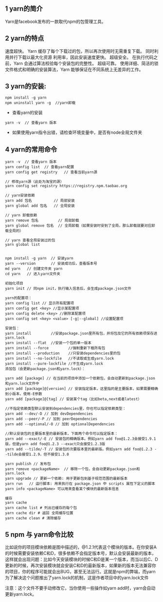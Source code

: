 ## 1 yarn的简介

Yarn是facebook发布的一款取代npm的包管理工具。

## 2 yarn的特点

速度超快。
Yarn 缓存了每个下载过的包，所以再次使用时无需重复下载。 同时利用并行下载以最大化资源 利用率，因此安装速度更快。
超级安全。
在执行代码之前，Yarn 会通过算法校验每个安装包的完整性。
超级可靠。
使用详细、简洁的锁文件格式和明确的安装算法，Yarn 能够保证在不同系统上无差异的工作。

## 3 yarn的安装:

```shell
npm install -g yarn
npm uninstall yarn -g  //yarn卸载
```

- 查看yarn的安装
```shell
yarn -v  // 查看yarn 版本
```

- 如果使用yarn指令出错，请检查环境变量中，是否有node全局文件夹

## 4 yarn的常用命令

```shell
yarn -v  // 查看yarn 版本
yarn config list  // 查看yarn配置
yarn config get registry   // 查看当前yarn源

// 修改yarn源（此处为淘宝的源）
yarn config set registry https://registry.npm.taobao.org  

// yarn安装依赖
yarn add 包名          // 局部安装
yarn global add 包名   // 全局安装

// yarn 卸载依赖
yarn remove 包名         // 局部卸载
yarn global remove 包名  // 全局卸载（如果安装时安到了全局，那么卸载就要对应卸载全局的）

// yarn 查看全局安装过的包
yarn global list  
```

```shell

npm install -g yarn  // 安装yarn 
yarn --version       // 安装成功后，查看版本号
md yarn   // 创建文件夹 yarn  
cd yarn   // 进入yarn文件夹 

初始化项目 
yarn init // 同npm init，执行输入信息后，会生成package.json文件

yarn的配置项： 
yarn config list // 显示所有配置项
yarn config get <key> //显示某配置项
yarn config delete <key> //删除某配置项
yarn config set <key> <value> [-g|--global] //设置配置项

安装包： 
yarn install         //安装package.json里所有包，并将包及它的所有依赖项保存进yarn.lock
yarn install --flat  //安装一个包的单一版本
yarn install --force         //强制重新下载所有包
yarn install --production    //只安装dependencies里的包
yarn install --no-lockfile   //不读取或生成yarn.lock
yarn install --pure-lockfile //不生成yarn.lock
添加包（会更新package.json和yarn.lock）：

yarn add [package] // 在当前的项目中添加一个依赖包，会自动更新到package.json和yarn.lock文件中
yarn add [package]@[version] // 安装指定版本，这里指的是主要版本，如果需要精确到小版本，使用-E参数
yarn add [package]@[tag] // 安装某个tag（比如beta,next或者latest）

//不指定依赖类型默认安装到dependencies里，你也可以指定依赖类型：
yarn add --dev/-D // 加到 devDependencies
yarn add --peer/-P // 加到 peerDependencies
yarn add --optional/-O // 加到 optionalDependencies

//默认安装包的主要版本里的最新版本，下面两个命令可以指定版本：
yarn add --exact/-E // 安装包的精确版本。例如yarn add foo@1.2.3会接受1.9.1版，但是yarn add foo@1.2.3 --exact只会接受1.2.3版
yarn add --tilde/-T // 安装包的次要版本里的最新版。例如yarn add foo@1.2.3 --tilde会接受1.2.9，但不接受1.3.0

yarn publish // 发布包
yarn remove <packageName>  // 移除一个包，会自动更新package.json和yarn.lock
yarn upgrade // 更新一个依赖: 用于更新包到基于规范范围的最新版本
yarn run   // 运行脚本: 用来执行在 package.json 中 scripts 属性下定义的脚本
yarn info <packageName> 可以用来查看某个模块的最新版本信息

缓存 
yarn cache 
yarn cache list # 列出已缓存的每个包 
yarn cache dir # 返回 全局缓存位置 
yarn cache clean # 清除缓存
```

## 5 npm 与 yarn命令比较


比如说你的项目模块依赖是图中描述的，@1.2.1代表这个模块的版本。在你安装A的时候需要安装依赖C和D，很多依赖不会指定版本号，默认会安装最新的版本，这样就会出现问题：比如今天安装模块的时候C和D是某一个版本，而当以后C、D更新的时候，再次安装模块就会安装C和D的最新版本，如果新的版本无法兼容你的项目，你的程序可能就会出BUG，甚至无法运行。这就是npm的弊端，而yarn为了解决这个问题推出了yarn.lock的机制，这是作者项目中的yarn.lock文件

注意：这个文件不要手动修改它，当你使用一些操作如yarn add时，yarn会自动更新yarn.lock。

